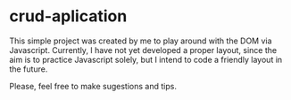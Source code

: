 # crud-aplication

This simple project was created by me to play around with the DOM via Javascript. Currently, I have not yet developed a proper layout, since the aim is to practice Javascript solely, but I intend to code a friendly layout in the future.

Please, feel free to make sugestions and tips.
